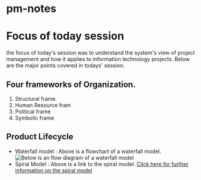# pm-notes

# Focus of today session
the focus of today's session was to understand the system's view of project management and how it applies to information technology projects. Below are the major points covered in todays' session.
## Four frameworks of Organization.
1. Structural frame
1. Human Resource fram
1. Political frame
1. Symbolic frame
## Product Lifecycle
- Waterfall model : Above is a flowchart of a waterfall model.
![Below is an flow diagram of a waterfall model](https://upload.wikimedia.org/wikipedia/commons/thumb/e/e2/Waterfall_model.svg/350px-Waterfall_model.svg.png)
- Spiral Model : Above is a link to the spiral model.
[Click here for further information on the spiral model](https://en.wikipedia.org/wiki/Spiral_model)

